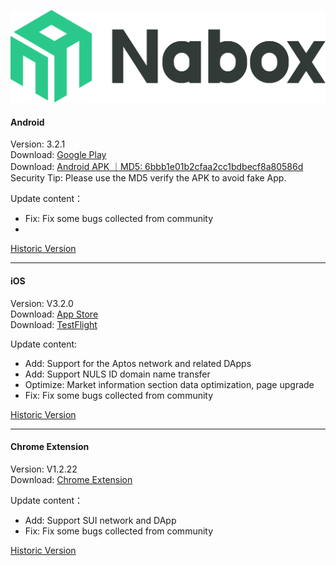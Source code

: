 ![Naobx](./logo-black.svg) 
####  Android
Version: 3.2.1  
Download: [Google Play](https://play.google.com/store/apps/details?id=com.wallet.nabox)  
Download: [Android APK ｜MD5: 6bbb1e01b2cfaa2cc1bdbecf8a80586d ](https://nabox-apk.oss-cn-hongkong.aliyuncs.com/Nabox_3.2.1.apk)  
Security Tip: Please use the MD5 verify the APK to avoid fake App. 

Update content：
- Fix: Fix some bugs collected from community
- 

[Historic Version](/android.md) 
______________________________________________________________________________________________________________________
####  iOS
Version: V3.2.0  
Download: [App Store](https://apps.apple.com/us/app/nabox-wallet/id6443821021)  
Download: [TestFlight](https://testflight.apple.com/join/P3ASFT8F)

Update content:   
- Add: Support for the Aptos network and related DApps
- Add: Support NULS ID domain name transfer
- Optimize: Market information section data optimization, page upgrade
- Fix: Fix some bugs collected from community

[Historic Version](/ios.md) 
______________________________________________________________________________________________________________________
####  Chrome Extension
Version:  V1.2.22  
Download: [Chrome Extension](https://chrome.google.com/webstore/detail/nabox-wallet/nknhiehlklippafakaeklbeglecifhad?hl=zh-CN&authuser=1) 

Update content：
- Add: Support SUI network and DApp
- Fix: Fix some bugs collected from community

[Historic Version](/extension.md) 
